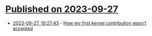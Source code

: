 # [Published on 2023-09-27](index.md)

* [2023-09-27, 10:27:43](https://lobste.rs/s/spzfnz/how_my_first_kernel_contribution_wasn_t) - [How my first kernel contribution wasn’t accepted](https://ariel-miculas.github.io/How-I-got-robbed-of-my-first-kernel-contribution/)
